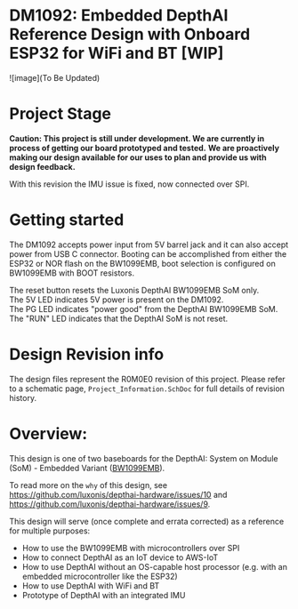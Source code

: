# DM1092: Embedded DepthAI Reference Design with Onboard ESP32 for WiFi and BT [WIP]

![image](To Be Updated)


# Project Stage
**Caution: This project is still under development. We are currently in process of getting our board prototyped and tested.** 
           **We are proactively making our design available for our uses to plan and provide us with design feedback.** 

With this revision the IMU issue is fixed, now connected over SPI. 

# Getting started
The DM1092 accepts power input from 5V barrel jack and it can also accept power from USB C connector. Booting can be accomplished from either the ESP32 or NOR flash on the BW1099EMB, boot selection is configured on BW1099EMB with BOOT resistors. 

The reset button resets the Luxonis DepthAI BW1099EMB SoM only.   
The 5V LED indicates 5V power is present on the DM1092.   
The PG LED indicates "power good" from the DepthAI BW1099EMB SoM.   
The "RUN" LED indicates that the DepthAI SoM is not reset.  

# Design Revision info
The design files represent the R0M0E0 revision of this project. Please refer to a schematic page, `Project_Information.SchDoc` for full details of revision history.


# Overview:

This design is one of two baseboards for the DepthAI: System on Module (SoM) - Embedded Variant ([BW1099EMB](https://shop.luxonis.com/collections/all/products/bw1099emb)).

To read more on the `why` of this design, see https://github.com/luxonis/depthai-hardware/issues/10 and https://github.com/luxonis/depthai-hardware/issues/9.

This design will serve (once complete and errata corrected) as a reference for multiple purposes:
 - How to use the BW1099EMB with microcontrollers over SPI
 - How to connect DepthAI as an IoT device to AWS-IoT
 - How to use DepthAI without an OS-capable host processor (e.g. with an embedded microcontroller like the ESP32)
 - How to use DepthAI with WiFi and BT
 - Prototype of DepthAI with an integrated IMU 



